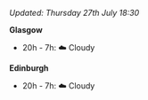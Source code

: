 *Updated: Thursday 27th July 18:30*

**Glasgow**

* 20h - 7h: :cloud: Cloudy

**Edinburgh**

* 20h - 7h: :cloud: Cloudy
